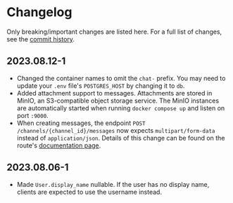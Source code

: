 # Changelog

Only breaking/important changes are listed here. For a full list of changes, see the [commit history](https://github.com/hypergonial/chat/commits/main/).

## 2023.08.12-1

- Changed the container names to omit the `chat-` prefix. You may need to update your `.env` file's `POSTGRES_HOST` by changing it to `db`.
- Added attachment support to messages. Attachments are stored in MinIO, an S3-compatible object storage service. The MinIO instances are automatically started when running `docker compose up` and listen on port `:9000`.
- When creating messages, the endpoint `POST /channels/{channel_id}/messages` now expects `multipart/form-data` instead of `application/json`. Details of this change can be found on the route's [documentation page](./rest/channels.md).

## 2023.08.06-1

- Made `User.display_name` nullable. If the user has no display name, clients are expected to use the username instead.
